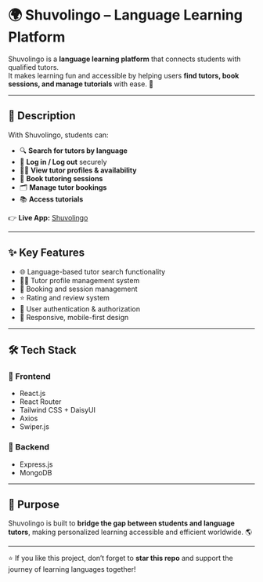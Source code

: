 # 🌍 Shuvolingo – Language Learning Platform  

Shuvolingo is a **language learning platform** that connects students with qualified tutors.  
It makes learning fun and accessible by helping users **find tutors, book sessions, and manage tutorials** with ease. 🚀  

---

## 📌 Description
With Shuvolingo, students can:  
- 🔍 **Search for tutors by language**  
- 🔑 **Log in / Log out** securely  
- 👩‍🏫 **View tutor profiles & availability**  
- 📅 **Book tutoring sessions**  
- 🗂️ **Manage tutor bookings**  
- 📚 **Access tutorials**  

👉 **Live App:** [Shuvolingo](https://shuvolingo-client.web.app/)  

---

## ✨ Key Features
- 🌐 Language-based tutor search functionality  
- 👨‍🏫 Tutor profile management system  
- 📅 Booking and session management  
- ⭐ Rating and review system  
- 🔐 User authentication & authorization  
- 📱 Responsive, mobile-first design  

---

## 🛠️ Tech Stack

### 🔹 Frontend
- React.js  
- React Router  
- Tailwind CSS + DaisyUI  
- Axios  
- Swiper.js  

### 🔹 Backend
- Express.js  
- MongoDB  

---

## 🎯 Purpose
Shuvolingo is built to **bridge the gap between students and language tutors**, making personalized learning accessible and efficient worldwide. 🌎  

---

⭐ If you like this project, don’t forget to **star this repo** and support the journey of learning languages together!  
